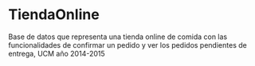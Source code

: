 # TiendaOnline
Base de datos que representa una tienda online de comida con las funcionalidades de confirmar un pedido y ver los pedidos pendientes de entrega, UCM año 2014-2015
